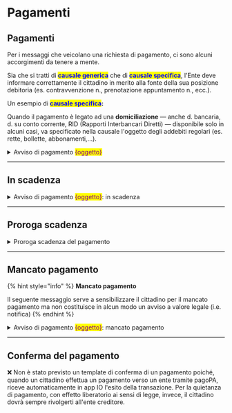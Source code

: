 # Pagamenti

## Pagamenti

Per i messaggi che veicolano una richiesta di pagamento, ci sono alcuni accorgimenti da tenere a mente.

Sia che si tratti di <mark style="color:blue;">**causale generica**</mark> che di <mark style="color:blue;">**causale specifica**</mark>, l'Ente deve informare correttamente il cittadino in merito alla fonte della sua posizione debitoria (es. contravvenzione n., prenotazione appuntamento n., ecc.).&#x20;

Un esempio di <mark style="color:blue;">**causale specifica**</mark>**:**&#x20;

Quando il pagamento è legato ad una **domiciliazione** — anche d. bancaria, d. su conto corrente, RID (Rapporti Interbancari Diretti) — disponibile solo in alcuni casi, va specificato nella causale l'oggetto degli addebiti regolari (es. rette, bollette, abbonamenti,...).



<details>

<summary>Avviso di pagamento <mark style="color:purple;">{oggetto}</mark></summary>

**🖋 Titolo del messaggio:** Hai un nuovo avviso di pagamento

🗒 **Testo del messaggio**:

<mark style="color:green;">// se causale generica //</mark>\
<mark style="color:orange;">\{{{C'è un avviso da pagare intestato a \<nome> \<cognome> e relativo a \<causale>.\}}}</mark>

<mark style="color:green;">// se causale specifica //</mark>\
<mark style="color:orange;">\{{{La tua</mark> <mark style="color:purple;">{domanda di rinuncia per …}</mark> <mark style="color:orange;">è arrivata oltre il termine previsto.\}}}</mark>

**Devi pagare:** <00,00> €

**Entro il:** \<gg/mm/aaaa>

Puoi pagare direttamente in app premendo “Paga", oppure tramite tutti i canali di pagamento della piattaforma pagoPA e le altre modalità di pagamento offerte dell'ente creditore.

Se hai già provveduto a pagare l'avviso ignora questo messaggio.

Per maggiori informazioni o per richiedere assistenza, contattaci tramite i canali che trovi nella scheda servizio.

In fase di pagamento, se previsto dall'ente, l'importo riportato nel messaggio potrebbe subire variazioni.

**🪄 Pulsante**: Paga (inserito automaticamente dall'app se il messaggio prevede un avviso di pagamento pagoPA)&#x20;

***

**Destinatari**: Tutti i cittadini che hanno interesse …………

**Quando inviarlo**: Quando …………

**User story**: Come cittadino voglio ricevere comunicazione quando è possibile effettuare il pagamento per ……………

</details>

***

## In scadenza

<details>

<summary>Avviso di pagamento <mark style="color:purple;">{oggetto}</mark>: in scadenza</summary>

**🖋 Titolo del messaggio:** Hai un pagamento in scadenza

🗒 **Testo del messaggio:**

Il tuo pagamento per \<causale> sta per scadere.

Se hai già provveduto a pagare l'avviso, ignora questo messaggio.

**🪄 Pulsante:** Paga (inserito automaticamente dall'app se il messaggio prevede un avviso di pagamento pagoPA)&#x20;

***

**Destinatari:** Tutti i cittadini che ...&#x20;

**Quando inviarlo:** Quando il pagamento è prossimo alla scadenza.

**User story:** Come cittadino voglio ricevere un promemoria per i pagamenti in scadenza.

</details>

***

## Proroga scadenza&#x20;

<details>

<summary>Proroga scadenza del pagamento</summary>

**🖋 Titolo del messaggio:** Proroga scadenza del pagamento

🗒 **Testo del messaggio**: È stata prorogata la data di scadenza dell'avviso intestato a \<nome cognome> e relativo a \<casuale>.

**Devi pagare**: <00,00> €&#x20;

**Entro il**: \<gg/mm/aaaa>

Puoi pagare direttamente in app premendo "Paga", oppure tramite tutti i canali di pagamento della piattaforma pagoPA.

Per maggiori informazioni o per richiedere assistenza, contattaci tramite i canali che trovi nella scheda servizio.

In fase di pagamento, se previsto dall'ente, l'importo riportato nel messaggio potrebbe subire variazioni.

**🪄  Pulsante**: Paga (inserito automaticamente dall'app se il messaggio prevede un avviso di pagamento pagoPA)&#x20;

***

**Destinatari:** Tutti i cittadini residenti nell’area geografica di azione del servizio che devono pagare ....

**Quando inviarlo:** Se la scadenza del pagamento viene prorogata

**User story:** Come cittadino voglio essere avvisato se la scadenza del pagamento è stata prorogata&#x20;

</details>

***

## Mancato pagamento

{% hint style="info" %}
**Mancato pagamento**

Il seguente messaggio serve a sensibilizzare il cittadino per il mancato pagamento ma non costituisce in alcun modo un avviso a valore legale (i.e. notifica)
{% endhint %}

<details>

<summary>Avviso di pagamento <mark style="color:purple;">{oggetto}</mark>: mancato pagamento</summary>

**🖋 Titolo del messaggio:** Pagamento non effettuato

🗒 **Testo del messaggio**:&#x20;

Il tuo pagamento \<causale> è scaduto il \<gg/mm/aaaa>.

Se hai già provveduto a pagare l’avviso <mark style="color:orange;">\{{{o se hai richiesto la domiciliazione</mark> <mark style="color:purple;">{delle rette}</mark> <mark style="color:orange;">sul conto corrente, \}}}</mark> ignora questo messaggio.

**🪄 Pulsante**: Paga (inserito automaticamente dall'app se il messaggio prevede un avviso di pagamento pagoPA)&#x20;

***

**Destinatari**: Tutti i cittadini che hanno interesse …………

**Quando inviarlo**: Quando la data di scadenza del pagamento è stata superata.

**User story**: Come cittadino voglio …………

</details>

***

## Conferma del pagamento&#x20;

❌  Non è stato previsto un template di conferma di un pagamento poiché, quando un cittadino effettua un pagamento verso un ente tramite pagoPA, riceve automaticamente in app IO l'esito della transazione. Per la quietanza di pagamento, con effetto liberatorio ai sensi di legge, invece, il cittadino dovrà sempre rivolgerti all'ente creditore.
